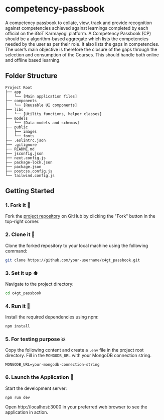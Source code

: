 # competency-passbook

A competency passbook to collate, view, track and provide recognition against competencies achieved against learnings completed by each official on the iGoT Karmayogi platform. A Competency Passbook (CP) should be a algorithm-based aggregate which lists the competencies needed by the user as per their role. It also lists the gaps in competencies. The user’s main objective is therefore the closure of the gaps through the selection and consumption of the Courses. This should handle both online and offline based learning.

## Folder Structure
```
Project Root
├── app
│   └── [Main application files]
├── components
│   └── [Reusable UI components]
├── libs
│   └── [Utility functions, helper classes]
├── models
│   └── [Data models and schemas]
├── public
│   ├── images
│   └── fonts
├── .eslintrc.json
├── .gitignore
├── README.md
├── jsconfig.json
├── next.config.js
├── package-lock.json
├── package.json
├── postcss.config.js
└── tailwind.config.js
```

## Getting Started
### 1. Fork it :fork_and_knife:
Fork the [project repository](https://github.com/sunbird-cb/c4gt_passbook) on GitHub by clicking the "Fork" button in the top-right corner.

### 2. Clone it :busts_in_silhouette:
Clone the forked repository to your local machine using the following command:
```bash
git clone https://github.com/your-username/c4gt_passbook.git
```

### 3. Set it up :arrow_up:
Navigate to the project directory:
```bash
cd c4gt_passbook
```

### 4. Run it :checkered_flag:
Install the required dependencies using npm:
```bash
npm install
```

### 5. For testing purpose 💥
Copy the following content and create a `.env` file in the project root directory. Fill in the `MONGODB_URL` with your MongoDB connection string.
```env
MONGODB_URL=your-mongodb-connection-string
```

### 6. Launch the Application 🚀
Start the development server:
```bash
npm run dev
```

Open http://localhost:3000 in your preferred web browser to see the application in action.
